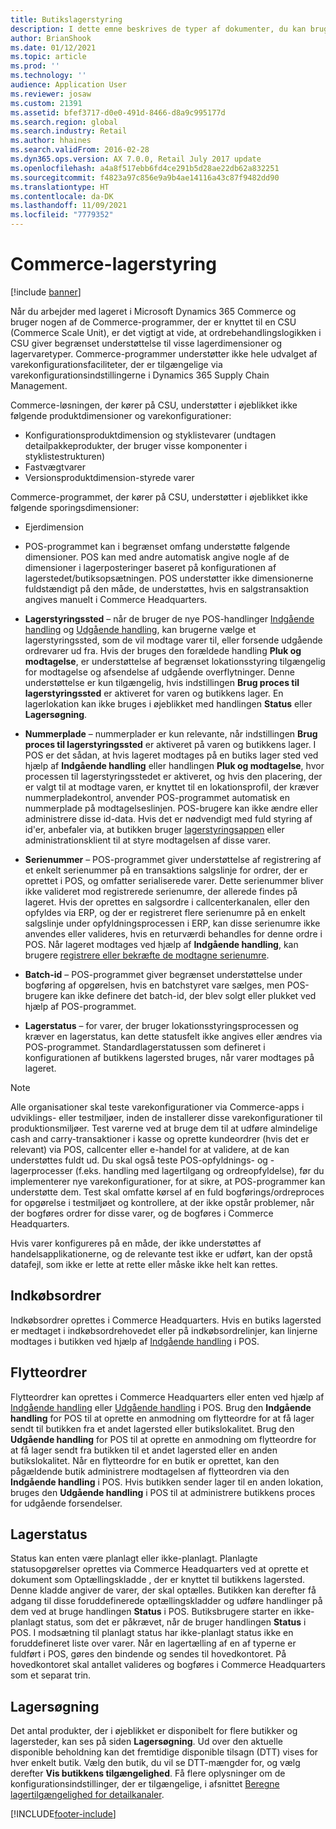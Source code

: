 ```yaml
---
title: Butikslagerstyring
description: I dette emne beskrives de typer af dokumenter, du kan bruge til at lagerstyring.
author: BrianShook
ms.date: 01/12/2021
ms.topic: article
ms.prod: ''
ms.technology: ''
audience: Application User
ms.reviewer: josaw
ms.custom: 21391
ms.assetid: bfef3717-d0e0-491d-8466-d8a9c995177d
ms.search.region: global
ms.search.industry: Retail
ms.author: hhaines
ms.search.validFrom: 2016-02-28
ms.dyn365.ops.version: AX 7.0.0, Retail July 2017 update
ms.openlocfilehash: a4a8f517ebb6fd4ce291b5d28ae22db62a832251
ms.sourcegitcommit: f4823a97c856e9a9b4ae14116a43c87f9482dd90
ms.translationtype: HT
ms.contentlocale: da-DK
ms.lasthandoff: 11/09/2021
ms.locfileid: "7779352"
---
```

# <a name="commerce-inventory-management"></a>Commerce-lagerstyring

[!include [banner](includes/banner.md)]

Når du arbejder med lageret i Microsoft Dynamics 365 Commerce og bruger nogen af de Commerce-programmer, der er knyttet til en CSU (Commerce Scale Unit), er det vigtigt at vide, at ordrebehandlingslogikken i CSU giver begrænset understøttelse til visse lagerdimensioner og lagervaretyper. Commerce-programmer understøtter ikke hele udvalget af varekonfigurationsfaciliteter, der er tilgængelige via varekonfigurationsindstillingerne i Dynamics 365 Supply Chain Management.

Commerce-løsningen, der kører på CSU, understøtter i øjeblikket ikke følgende produktdimensioner og varekonfigurationer:

- Konfigurationsproduktdimension og styklistevarer (undtagen detailpakkeprodukter, der bruger visse komponenter i styklistestrukturen)
- Fastvægtvarer
- Versionsproduktdimension-styrede varer

Commerce-programmet, der kører på CSU, understøtter i øjeblikket ikke følgende sporingsdimensioner:
- Ejerdimension

- POS-programmet kan i begrænset omfang understøtte følgende dimensioner. POS kan med andre automatisk angive nogle af de dimensioner i lagerposteringer baseret på konfigurationen af lagerstedet/butiksopsætningen. POS understøtter ikke dimensionerne fuldstændigt på den måde, de understøttes, hvis en salgstransaktion angives manuelt i Commerce Headquarters. 

- **Lagerstyringssted** – når de bruger de nye POS-handlinger [Indgående handling](./pos-inbound-inventory-operation.md) og [Udgående handling](./pos-outbound-inventory-operation.md), kan brugerne vælge et lagerstyringssted, som de vil modtage varer til, eller forsende udgående ordrevarer ud fra. Hvis der bruges den forældede handling **Pluk og modtagelse**, er understøttelse af begrænset lokationsstyring tilgængelig for modtagelse og afsendelse af udgående overflytninger. Denne understøttelse er kun tilgængelig, hvis indstillingen **Brug proces til lagerstyringssted** er aktiveret for varen og butikkens lager. En lagerlokation kan ikke bruges i øjeblikket med handlingen **Status** eller **Lagersøgning**.

- **Nummerplade** – nummerplader er kun relevante, når indstillingen **Brug proces til lagerstyringssted** er aktiveret på varen og butikkens lager. I POS er det sådan, at hvis lageret modtages på en butiks lager sted ved hjælp af **Indgående handling** eller handlingen **Pluk og modtagelse**, hvor processen til lagerstyringsstedet er aktiveret, og hvis den placering, der er valgt til at modtage varen, er knyttet til en lokationsprofil, der kræver nummerpladekontrol, anvender POS-programmet automatisk en nummerplade på modtagelseslinjen. POS-brugere kan ikke ændre eller administrere disse id-data. Hvis det er nødvendigt med fuld styring af id'er, anbefaler via, at butikken bruger [lagerstyringsappen](../supply-chain/warehousing/install-configure-warehousing-app.md) eller administrationsklient til at styre modtagelsen af disse varer.

- **Serienummer** – POS-programmet giver understøttelse af registrering af et enkelt serienummer på en transaktions salgslinje for ordrer, der er oprettet i POS, og omfatter serialiserede varer. Dette serienummer bliver ikke valideret mod registrerede serienumre, der allerede findes på lageret. Hvis der oprettes en salgsordre i callcenterkanalen, eller den opfyldes via ERP, og der er registreret flere serienumre på en enkelt salgslinje under opfyldningsprocessen i ERP, kan disse serienumre ikke anvendes eller valideres, hvis en returværdi behandles for denne ordre i POS. Når lageret modtages ved hjælp af **Indgående handling**, kan brugere [registrere eller bekræfte de modtagne serienumre](./pos-serialized-items.md).

- **Batch-id** – POS-programmet giver begrænset understøttelse under bogføring af opgørelsen, hvis en batchstyret vare sælges, men POS-brugere kan ikke definere det batch-id, der blev solgt eller plukket ved hjælp af POS-programmet.

- **Lagerstatus** – for varer, der bruger lokationsstyringsprocessen og kræver en lagerstatus, kan dette statusfelt ikke angives eller ændres via POS-programmet. Standardlagerstatussen som defineret i konfigurationen af butikkens lagersted bruges, når varer modtages på lageret.

> [!NOTE]
> Alle organisationer skal teste varekonfigurationer via Commerce-apps i udviklings- eller testmiljøer, inden de installerer disse varekonfigurationer til produktionsmiljøer. Test varerne ved at bruge dem til at udføre almindelige cash and carry-transaktioner i kasse og oprette kundeordrer (hvis det er relevant) via POS, callcenter eller e-handel for at validere, at de kan understøttes fuldt ud. Du skal også teste POS-opfyldnings- og -lagerprocesser (f.eks. handling med lagertilgang og ordreopfyldelse), før du implementerer nye varekonfigurationer, for at sikre, at POS-programmer kan understøtte dem. Test skal omfatte kørsel af en fuld bogførings/ordreproces for opgørelse i testmiljøet og kontrollere, at der ikke opstår problemer, når der bogføres ordrer for disse varer, og de bogføres i Commerce Headquarters.
>
> Hvis varer konfigureres på en måde, der ikke understøttes af handelsapplikationerne, og de relevante test ikke er udført, kan der opstå datafejl, som ikke er lette at rette eller måske ikke helt kan rettes.

## <a name="purchase-orders"></a>Indkøbsordrer

Indkøbsordrer oprettes i Commerce Headquarters. Hvis en butiks lagersted er medtaget i indkøbsordrehovedet eller på indkøbsordrelinjer, kan linjerne modtages i butikken ved hjælp af [Indgående handling](./pos-inbound-inventory-operation.md) i POS. 

## <a name="transfer-orders"></a>Flytteordrer

Flytteordrer kan oprettes i Commerce Headquarters eller enten ved hjælp af [Indgående handling](./pos-inbound-inventory-operation.md) eller [Udgående handling](./pos-outbound-inventory-operation.md) i POS. Brug den **Indgående handling** for POS til at oprette en anmodning om flytteordre for at få lager sendt til butikken fra et andet lagersted eller butikslokalitet. Brug den **Udgående handling** for POS til at oprette en anmodning om flytteordre for at få lager sendt fra butikken til et andet lagersted eller en anden butikslokalitet. Når en flytteordre for en butik er oprettet, kan den pågældende butik administrere modtagelsen af flytteordren via den **Indgående handling** i POS. Hvis butikken sender lager til en anden lokation, bruges den **Udgående handling** i POS til at administrere butikkens proces for udgående forsendelser.

## <a name="stock-counts"></a>Lagerstatus

Status kan enten være planlagt eller ikke-planlagt. Planlagte statusopgørelser oprettes via Commerce Headquarters ved at oprette et dokument som Optællingskladde , der er knyttet til butikkens lagersted. Denne kladde angiver de varer, der skal optælles. Butikken kan derefter få adgang til disse foruddefinerede optællingskladder og udføre handlinger på dem ved at bruge handlingen **Status** i POS. Butiksbrugere starter en ikke-planlagt status, som det er påkrævet, når de bruger handlingen **Status** i POS. I modsætning til planlagt status har ikke-planlagt status ikke en foruddefineret liste over varer. Når en lagertælling af en af typerne er fuldført i POS, gøres den bindende og sendes til hovedkontoret. På hovedkontoret skal antallet valideres og bogføres i Commerce Headquarters som et separat trin.

## <a name="inventory-lookup"></a>Lagersøgning

Det antal produkter, der i øjeblikket er disponibelt for flere butikker og lagersteder, kan ses på siden **Lagersøgning**. Ud over den aktuelle disponible beholdning kan det fremtidige disponible tilsagn (DTT) vises for hver enkelt butik. Vælg den butik, du vil se DTT-mængder for, og vælg derefter **Vis butikkens tilgængelighed**. Få flere oplysninger om de konfigurationsindstillinger, der er tilgængelige, i afsnittet [Beregne lagertilgængelighed for detailkanaler](./calculated-inventory-retail-channels.md).


[!INCLUDE[footer-include](../includes/footer-banner.md)]